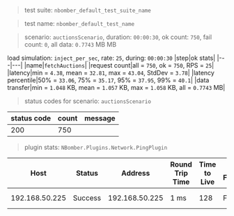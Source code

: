 > test suite: `nbomber_default_test_suite_name`

> test name: `nbomber_default_test_name`

> scenario: `auctionsScenario`, duration: `00:00:30`, ok count: `750`, fail count: `0`, all data: `0.7743` MB MB

load simulation: `inject_per_sec`, rate: `25`, during: `00:00:30`
|step|ok stats|
|---|---|
|name|`fetchAuctions`|
|request count|all = `750`, ok = `750`, RPS = `25`|
|latency|min = `4.38`, mean = `32.81`, max = `43.04`, StdDev = `3.78`|
|latency percentile|50% = `33.06`, 75% = `35.17`, 95% = `37.95`, 99% = `40.1`|
|data transfer|min = `1.048` KB, mean = `1.057` KB, max = `1.058` KB, all = `0.7743` MB|
> status codes for scenario: `auctionsScenario`

|status code|count|message|
|---|---|---|
|200|750||

> plugin stats: `NBomber.Plugins.Network.PingPlugin`

|Host|Status|Address|Round Trip Time|Time to Live|Don't Fragment|Buffer Size|
|---|---|---|---|---|---|---|
|192.168.50.225|Success|192.168.50.225|1 ms|128|False|32 bytes|

